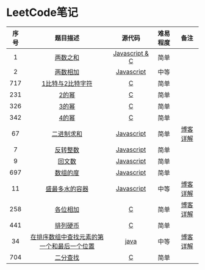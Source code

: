 ﻿# LeetCode笔记


| 序号 | 题目描述 | 源代码 | 难易程度 | 备注 |
|:---:|:---:|:---:|:---:|:---:|
| 1 | [两数之和](https://leetcode-cn.com/problems/two-sum/description/) | [Javascript & C](https://github.com/liulian0519/LeetCode/blob/master/%E4%B8%A4%E6%95%B0%E4%B9%8B%E5%92%8C.txt)|简单 |  |
| 2 | [两数相加](https://leetcode-cn.com/problems/add-two-numbers/description/) | [Javascript ](https://github.com/liulian0519/LeetCode/blob/master/%E4%B8%A4%E6%95%B0%E7%9B%B8%E5%8A%A0.txt)|中等 |  |
| 717| [1比特与2比特字符](https://leetcode-cn.com/problems/1-bit-and-2-bit-characters/description/) | [C ](https://github.com/liulian0519/LeetCode/blob/master/1%E6%AF%94%E7%89%B9%E4%B8%8E2%E6%AF%94%E7%89%B9%E5%AD%97%E7%AC%A6.txt)|简单 |  |
| 231| [2的幂](https://leetcode-cn.com/problems/power-of-two/description/) | [C ](https://github.com/liulian0519/LeetCode/blob/master/2%E7%9A%84%E5%B9%82.txt)|简单 |  |
| 326| [3的幂](https://leetcode-cn.com/problems/power-of-three/description/) | [C ](https://github.com/liulian0519/LeetCode/blob/master/3%E7%9A%84%E5%B9%82.txt)|简单 |  |
| 342| [4的幂](https://leetcode-cn.com/problems/power-of-four/description/) | [C ](https://github.com/liulian0519/LeetCode/blob/master/4%E7%9A%84%E5%B9%82.txt)|简单 |  |
| 67| [二进制求和](https://leetcode-cn.com/problems/add-binary/description/) | [Javascript ](https://github.com/liulian0519/LeetCode/blob/master/%E4%BA%8C%E8%BF%9B%E5%88%B6%E6%B1%82%E5%92%8C.js)|简单 | [博客详解](https://blog.csdn.net/liu0415111/article/details/81238125) |
| 7| [反转整数](https://leetcode-cn.com/problems/reverse-integer/description/) | [Javascript ](https://github.com/liulian0519/LeetCode/blob/master/%E5%8F%8D%E8%BD%AC%E6%95%B4%E6%95%B0.js)|简单 |  |
| 9| [回文数](https://leetcode-cn.com/problems/palindrome-number/description/) | [Javascript ](https://github.com/liulian0519/LeetCode/blob/master/%E5%9B%9E%E6%96%87%E6%95%B0.js)|简单 |  |
| 697| [数组的度](https://leetcode-cn.com/problems/degree-of-an-array/description/) | [Javascript ](https://github.com/liulian0519/LeetCode/blob/master/%E6%95%B0%E7%BB%84%E7%9A%84%E5%BA%A6.txt)|简单 |  |
| 11| [盛最多水的容器](https://leetcode-cn.com/problems/container-with-most-water/description/) | [Javascript ](https://github.com/liulian0519/LeetCode/blob/master/%E7%9B%9B%E6%9C%80%E5%A4%9A%E6%B0%B4%E7%9A%84%E5%AE%B9%E5%99%A8.txt)|中等 | [博客详解](https://blog.csdn.net/liu0415111/article/details/81165529) |
| 258| [各位相加](https://leetcode-cn.com/problems/add-digits/description/) | [C ](https://github.com/liulian0519/LeetCode/blob/master/%E5%90%84%E4%BD%8D%E7%9B%B8%E5%8A%A0.txt)|简单 | [博客详解](https://blog.csdn.net/liu0415111/article/details/81251736) |
| 441| [排列硬币](https://leetcode-cn.com/problems/arranging-coins/description/) | [C ](https://github.com/liulian0519/LeetCode/blob/master/%E6%8E%92%E5%88%97%E7%A1%AC%E5%B8%81.txt)|简单 |  |
| 34| [在排序数组中查找元素的第一个和最后一个位置](https://leetcode-cn.com/problems/find-first-and-last-position-of-element-in-sorted-array/description/) | [java ](https://github.com/liulian0519/LeetCode/blob/master/%E5%9C%A8%E6%8E%92%E5%BA%8F%E6%95%B0%E7%BB%84%E4%B8%AD%E6%9F%A5%E6%89%BE%E5%85%83%E7%B4%A0%E7%9A%84%E7%AC%AC%E4%B8%80%E4%B8%AA%E5%92%8C%E6%9C%80%E5%90%8E%E4%B8%80%E4%B8%AA%E4%BD%8D%E7%BD%AE.txt)|中等 |[博客详解]()  |
|704| [二分查找](https://leetcode-cn.com/problems/binary-search/description/) | [C ](https://github.com/liulian0519/LeetCode/blob/master/%E4%BA%8C%E5%88%86%E6%9F%A5%E6%89%BE.txt)|简单 |  |

